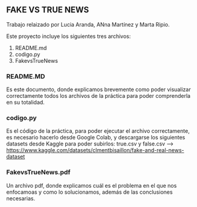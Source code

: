 ## FAKE VS TRUE NEWS
Trabajo relaizado por Lucia Aranda, ANna Martínez y Marta Ripio.

Este proyecto incluye los siguientes tres archivos:
1. README.md
2. codigo.py
3. FakevsTrueNews

### README.MD
Es este documento, donde explicamos brevemente como poder visualizar correctamente todos los archivos de la práctica para poder comprenderla en su totalidad.

### codigo.py
Es el código de la práctica, para poder ejecutar el archivo correctamente, es necesario hacerlo desde Google Colab, y descargarse los siguientes datasets desde Kaggle para poder subirlos: true.csv y false.csv --> https://www.kaggle.com/datasets/clmentbisaillon/fake-and-real-news-dataset

### FakevsTrueNews.pdf
Un archivo pdf, donde explicamos cuál es el problema en el que nos enfocamoas y como lo solucionamos, además de las conclusiones necesarias.

